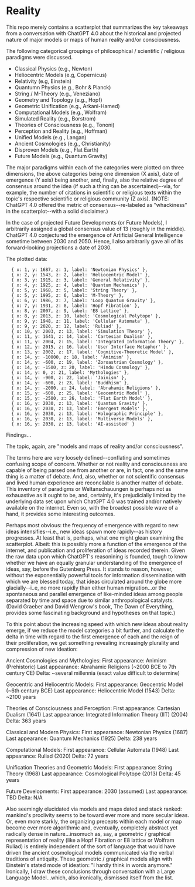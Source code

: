 # Reality

This repo merely contains a scatterplot that summarizes the key takeaways from a conversation with ChatGPT 4.0 about the historical and projected nature of major models or maps of human reality and/or consciousness.

The following categorical groupings of philosophical / scientific / religious paradigms were discussed.

* Classical Physics (e.g., Newton)
* Heliocentric Models (e.g, Copernicus)
* Relativity (e.g, Einstein)
* Quantumn Physics (e.g., Bohr & Planck)
* String / M-Theory (e.g., Veneziano)
* Geometry and Topology (e.g., Hopf)
* Geometric Unification (e.g., Arkani-Hamed)
* Computational Models (e.g., Wolfram)
* Simulated Reality (e.g., Borstrom)
* Theories of Consciousness (e.g., Tononi)
* Perception and Reality (e.g., Hoffman)
* Unified Models (e.g., Langan)
* Ancient Cosmologies (e.g., Christianity)
* Disproven Models (e.g., Flat Earth)
* Future Models (e.g., Quantum Gravity)

The major paradigms within each of the categories were plotted om three dimensions, the above categories being one dimension (X axis), date of emergence (Y axis) being another, and, finally, also the relative degree of consensus around the idea (if such a thing can be ascertained)--via, for example, the number of citations in scientific or religious texts within the topic's respective scientific or religious community (Z axis). (NOTE: ChatGPT 4.0 offered the metric of consensus--re-labeled as "whackiness" in the scatterplot--with a solid disclaimer.)

In the case of projected Future Developments (or Future Models), I arbitrarily assigned a global consensus value of 13 (roughly in the middle). ChatGPT 4.0 conjectured the emergence of Artificial General Intelligence sometime between 2030 and 2050. Hence, I also arbitrarily gave all of its forward-looking projections a date of 2030. 

The plotted data:

	  { x: 1, y: 1687, z: 1, label: 'Newtonian Physics' },
	  { x: 2, y: 1543, z: 2, label: 'Heliocentric Model' },
	  { x: 3, y: 1915, z: 3, label: 'General Relativity' },
	  { x: 4, y: 1925, z: 4, label: 'Quantum Mechanics' },
	  { x: 5, y: 1968, z: 5, label: 'String Theory' },
	  { x: 5, y: 1995, z: 6, label: 'M-Theory' },
	  { x: 6, y: 1986, z: 7, label: 'Loop Quantum Gravity' },
	  { x: 7, y: 1931, z: 8, label: 'Hopf Fibration' },
	  { x: 8, y: 2007, z: 9, label: 'E8 Lattice' },
	  { x: 8, y: 2013, z: 10, label: 'Cosmological Polytope' },
	  { x: 9, y: 1948, z: 11, label: 'Cellular Automata' },
	  { x: 9, y: 2020, z: 12, label: 'Ruliad' },
	  { x: 10, y: 2003, z: 13, label: 'Simulation Theory' },
	  { x: 11, y: 1641, z: 14, label: 'Cartesian Dualism' },
	  { x: 11, y: 2004, z: 15, label: 'Integrated Information Theory' },
	  { x: 12, y: 2015, z: 16, label: 'User Interface Metaphor' },
	  { x: 13, y: 2002, z: 17, label: 'Cognitive-Theoretic Model' },
	  { x: 14, y: -10000, z: 18, label: 'Animism' },
	  { x: 14, y: -600, z: 19, label: 'Zoroastrian Cosmology' },
	  { x: 14, y: -1500, z: 20, label: 'Hindu Cosmology' },
	  { x: 14, y: 0, z: 21, label: 'Mythologies' },
	  { x: 14, y: -900, z: 22, label: 'Jainism' },
	  { x: 14, y: -600, z: 23, label: 'Buddhism' },
	  { x: 14, y: -2000, z: 24, label: 'Abrahamic Religions' },
	  { x: 15, y: -600, z: 25, label: 'Geocentric Model' },
	  { x: 15, y: -2500, z: 26, label: 'Flat Earth Model' },
	  { x: 16, y: 2030, z: 13, label: 'Quantum Gravity' },
	  { x: 16, y: 2030, z: 13, label: 'Emergent Models' },
	  { x: 16, y: 2030, z: 13, label: 'Holographic Principle' },
	  { x: 16, y: 2030, z: 13, label: 'Multiverse Models' },
	  { x: 16, y: 2030, z: 13, label: 'AI-assisted' }


Findings...

The topic, again, are "models and maps of reality and/or consciousness".

The terms here are very loosely defined--conflating and sometimes confusing scope of concern. Whether or not reality and consciousness are capable of being parsed one from another or are, in fact, one and the same thing is a matter of debate. And, also, whether or not scientific consensus and lived human experience are reconcilable is another matter of debate. This inventory of paradigms or Weltanschauungen is perhaps not as exhauastive as it ought to be, and, certainly, it's prejudicially limited by the underlying data set upon which ChatGPT 4.0 was trained and/or natively available on the internet. Even so, with the broadest possible wave of a hand, it provides some interesting outcomes.

Perhaps most obvious: the frequency of emergence with regard to new ideas intensifies--i.e., new ideas spawn more rapidly--as history progresses. At least that is, perhaps, what one might glean examining the scatterplot. Albeit: this is possibly more a function of the emergence of the internet, and publication and proliferation of ideas recorded therein. Given the raw data upon which ChatGPT's reasonining is founded, tough to know whether we have an equally granular understanding of the emergence of ideas, say, before the Gutenberg Press. It stands to reason, however, without the exponentially powerful tools for information dissemination with which we are blessed today, that ideas circulated around the globe more glacially--i..e, no more rapidly than either human migration...or the spontaneous and parallel emergence of like-minded ideas among people separated by time and space due to similar anthropological catalysts. (David Graeber and David Wengrow's book, The Dawn of Everything, provides some fascinating background and hypotheses on that topic.)

To this point about the increasing speed with which new ideas about reality emerge, if we reduce the model categories a bit further, and calculate the delta in time with regard to the first emergence of each and the reign of their proliferation, we get something revealing increasingly plurality and compression of new ideation:

Ancient Cosmologies and Mythologies:
First appearance: Animism (Prehistoric)
Last appearance: Abrahamic Religions (~2000 BCE to 7th century CE)
Delta: ~several millennia (exact value difficult to determine)

Geocentric and Heliocentric Models:
First appearance: Geocentric Model (~6th century BCE)
Last appearance: Heliocentric Model (1543)
Delta: ~2100 years

Theories of Consciousness and Perception:
First appearance: Cartesian Dualism (1641)
Last appearance: Integrated Information Theory (IIT) (2004)
Delta: 363 years

Classical and Modern Physics:
First appearance: Newtonian Physics (1687)
Last appearance: Quantum Mechanics (1925)
Delta: 238 years

Computational Models:
First appearance: Cellular Automata (1948)
Last appearance: Ruliad (2020)
Delta: 72 years

Unification Theories and Geometric Models:
First appearance: String Theory (1968)
Last appearance: Cosmological Polytope (2013)
Delta: 45 years

Future Developments:
First appearance: 2030 (assumed)
Last appearance: TBD
Delta: N/A


Also seemingly elucidated via models and maps dated and stack ranked: mankind's proclivity seems to be toward ever more and more secular ideas. Or, even more starkly, the organizing precepts within each model or map become ever more algorithmic and, eventually, completely abstract yet radically dense in nature...insomuch as, say, a geometric / graphical representation of reality (like a Hopf Fibration or E8 lattice or Wolfram Ruliad) is entirely independent of the sort of language that would have driven the ancient cosmological models communicated via the verbal traditions of antiquity. These geometric / graphical models align with Einstein's stated mode of ideation: "I hardly think in words anymore." Ironically, I draw these conclusions through conversation with a Large Language Model...which, also ironically, dismissed itself from the list.
